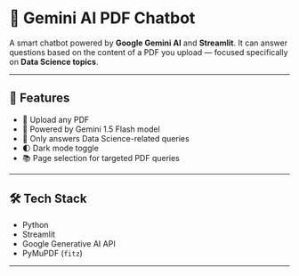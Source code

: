 # 🤖 Gemini AI PDF Chatbot

A smart chatbot powered by **Google Gemini AI** and **Streamlit**. It can answer questions based on the content of a PDF you upload — focused specifically on **Data Science topics**.

---

## 🔧 Features

- 📄 Upload any PDF
- 🧠 Powered by Gemini 1.5 Flash model
- 🎯 Only answers Data Science-related queries
- 🌓 Dark mode toggle
- 📚 Page selection for targeted PDF queries

---

## 🛠️ Tech Stack

- Python
- Streamlit
- Google Generative AI API
- PyMuPDF (`fitz`)

---
